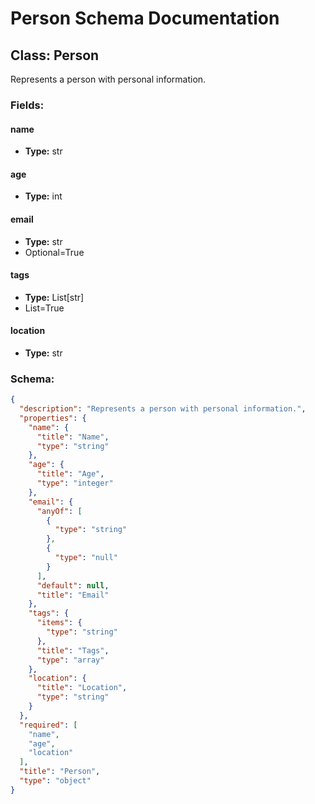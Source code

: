 # Person Schema Documentation

## Class: Person

Represents a person with personal information.

### Fields:


#### name
- **Type:** str

#### age
- **Type:** int

#### email
- **Type:** str
- Optional=True

#### tags
- **Type:** List[str]
- List=True

#### location
- **Type:** str

### Schema:

```json
{
  "description": "Represents a person with personal information.",
  "properties": {
    "name": {
      "title": "Name",
      "type": "string"
    },
    "age": {
      "title": "Age",
      "type": "integer"
    },
    "email": {
      "anyOf": [
        {
          "type": "string"
        },
        {
          "type": "null"
        }
      ],
      "default": null,
      "title": "Email"
    },
    "tags": {
      "items": {
        "type": "string"
      },
      "title": "Tags",
      "type": "array"
    },
    "location": {
      "title": "Location",
      "type": "string"
    }
  },
  "required": [
    "name",
    "age",
    "location"
  ],
  "title": "Person",
  "type": "object"
}
```